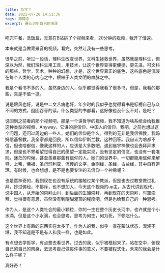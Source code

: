 ```yaml
---
title: 哲学？
date: 2021-07-28 14:51:36
tags: 碎碎念
excerpt: 要认识到自己的浅薄
---
```




吃完午餐，洗饭盒，无意在B站挑了个视频来看，20分钟的视频，我开了倍速。

本来就是当做背景音的视频，看完，突然让我有一些思考。

很早之前，听过一段话，理科生改变世界，文科生拯救世界，虽然我是理科生，但深以为然，我们理科生用工具，用技术，让这个世界变得更便捷，更先进。可文科的那些，哲学，艺术，种种的幻想，才是，这个世界真正的底色，这些底色是沉浸在每个人类的心内心之中，根植于人类文明的血脉之中。

我是个看书不多的人，虽然身边的人，似乎都觉得我看了很多书，但是，我看的那些，真是不值一提。

说是跟风也好，说是中二文艺病也好，年少时的我似乎也觉得看书是标榜自己与众不同的方式，囫囵吞枣的读，什么类型的书都看，这好像也没什么不对，是吧？

说回到之前看的那个视频吧，那是一个讲哲学的视频，我不知道为啥系统会给我推这种类型的视频，Anyway，它讲的是信仰，中国人的信仰。我吧，之前也想过这个问题，还问过周边的一些人，她们的信仰是什么，得到的无非是我信佛教，我妈妈信基督教，我全家都是回民，所以信仰伊斯兰教，这种回答。我自认为啥都不信，但也啥都信，像我这样的人，应该是大多数吧，遇到庙宇神像也会去拜拜求求，但是也不寄希望觉得自己的愿望一定能实现，没有坚定的信念，也没有一套准则。迷茫的时候，甚至羡慕那些有信仰的人，她们的世界中，一切都能用信仰来解释，上帝，佛祖，圣母玛利亚，流传的文字，金刚经，圣经，古兰经，其中自有道理。有时候，也会想想，是不是也要专注的去信仰一个神佛呢？

也是蛮神奇的，我到现在也没有系统的接触过某个教派，但是也去过教堂做过礼拜，抄过佛经，不排斥，也不想加入，今天这个视频的up主，从古代讲到现代，说中国人，从开始的崇拜山川，到后面的生殖崇拜，再到现在的天崇拜，时空崇拜，觉得很有意思，虽然没有到醍醐灌顶的程度吧，但是也给我自己的一种思考。

作为人，是这个人类社会的最小颗粒，你的一生在整个历史长河中，也许就是个小水滴，但是这个小水滴，也会思考，思考为何生，何为死，下顿吃什么。

这个世界上有趣的东西实在太多了，作为人的我，似乎一直在蒙昧状态，混沌不堪，我不知道是不是有人和我一样，也是如此。

有点想去学哲学，有点想去看世界，过去的我，似乎被框起来了。站在空中，俯视自己的自己的肉身，去思考自己做每件事的意义，不要被程式化，未来的我会是什么样子呢？

真好奇！



































